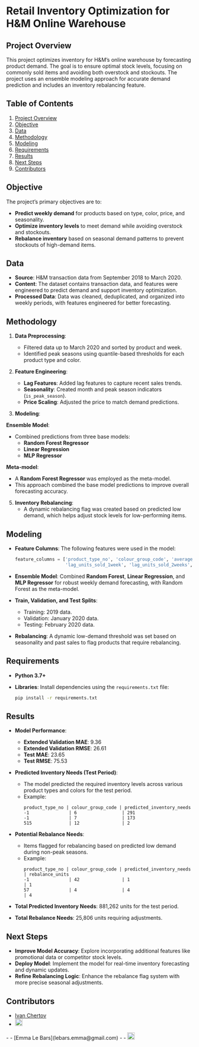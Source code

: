 # Retail Inventory Optimization for H&M Online Warehouse

## Project Overview

This project optimizes inventory for H&M’s online warehouse by forecasting product demand. The goal is to ensure optimal stock levels, focusing on commonly sold items and avoiding both overstock and stockouts. The project uses an ensemble modeling approach for accurate demand prediction and includes an inventory rebalancing feature.

## Table of Contents

1. [Project Overview](#project-overview)
2. [Objective](#objective)
3. [Data](#data)
4. [Methodology](#methodology)
5. [Modeling](#modeling)
6. [Requirements](#requirements)
7. [Results](#results)
8. [Next Steps](#next-steps)
9. [Contributors](#contributors)

## Objective

The project’s primary objectives are to:
- **Predict weekly demand** for products based on type, color, price, and seasonality.
- **Optimize inventory levels** to meet demand while avoiding overstock and stockouts.
- **Rebalance inventory** based on seasonal demand patterns to prevent stockouts of high-demand items.

## Data

- **Source**: H&M transaction data from September 2018 to March 2020.
- **Content**: The dataset contains transaction data, and features were engineered to predict demand and support inventory optimization.
- **Processed Data**: Data was cleaned, deduplicated, and organized into weekly periods, with features engineered for better forecasting.

## Methodology

1. **Data Preprocessing**: 
   - Filtered data up to March 2020 and sorted by product and week.
   - Identified peak seasons using quantile-based thresholds for each product type and color.
   
2. **Feature Engineering**:
   - **Lag Features**: Added lag features to capture recent sales trends.
   - **Seasonality**: Created month and peak season indicators (`is_peak_season`).
   - **Price Scaling**: Adjusted the price to match demand predictions.

3. **Modeling**:
   
**Ensemble Model**:  
- Combined predictions from three base models:  
  - **Random Forest Regressor**  
  - **Linear Regression**  
  - **MLP Regressor**  

**Meta-model**:  
- A **Random Forest Regressor** was employed as the meta-model.  
- This approach combined the base model predictions to improve overall forecasting accuracy.
  
5. **Inventory Rebalancing**:
   - A dynamic rebalancing flag was created based on predicted low demand, which helps adjust stock levels for low-performing items.
   
## Modeling

- **Feature Columns**: The following features were used in the model:
  ```python
  feature_columns = ['product_type_no', 'colour_group_code', 'average_price',
                     'lag_units_sold_1week', 'lag_units_sold_2weeks', 'month', 'is_peak_season']
  ```

- **Ensemble Model**: Combined **Random Forest**, **Linear Regression**, and **MLP Regressor** for robust weekly demand forecasting, with Random Forest as the meta-model.
- **Train, Validation, and Test Splits**:
  - Training: 2019 data.
  - Validation: January 2020 data.
  - Testing: February 2020 data.

- **Rebalancing**: A dynamic low-demand threshold was set based on seasonality and past sales to flag products that require rebalancing.

## Requirements

- **Python 3.7+**
- **Libraries**: Install dependencies using the `requirements.txt` file:

    ```bash
    pip install -r requirements.txt
    ```

## Results

- **Model Performance**:
  - **Extended Validation MAE**: 9.36
  - **Extended Validation RMSE**: 26.61
  - **Test MAE**: 23.65
  - **Test RMSE**: 75.53

- **Predicted Inventory Needs (Test Period)**: 
  - The model predicted the required inventory levels across various product types and colors for the test period.
  - Example:
    ```plaintext
    product_type_no | colour_group_code | predicted_inventory_needs
    -1               | 6                 | 291
    -1               | 7                 | 173
    515              | 12                | 2
    ```

- **Potential Rebalance Needs**:
  - Items flagged for rebalancing based on predicted low demand during non-peak seasons.
  - Example:
    ```plaintext
    product_type_no | colour_group_code | predicted_inventory_needs | rebalance_units
    -1               | 42                | 1                          | 1
    57               | 4                 | 4                          | 4
    ```

- **Total Predicted Inventory Needs**: 881,262 units for the test period.
- **Total Rebalance Needs**: 25,806 units requiring adjustments.

## Next Steps

- **Improve Model Accuracy**: Explore incorporating additional features like promotional data or competitor stock levels.
- **Deploy Model**: Implement the model for real-time inventory forecasting and dynamic updates.
- **Refine Rebalancing Logic**: Enhance the rebalance flag system with more precise seasonal adjustments.

## Contributors
- [Ivan Chertov](ivanchertov86@gmail.com)
- <a href="https://www.linkedin.com/in/ivan-chertov/">
  <img src="https://upload.wikimedia.org/wikipedia/commons/c/ca/LinkedIn_logo_initials.png" alt="LinkedIn" width="20" height="20"/>
</a>
- 
- [Emma Le Bars](lebars.emma@gmail.com)
- 
- <a href="https://www.linkedin.com/in/emma-le-bars/">
  <img src="https://upload.wikimedia.org/wikipedia/commons/c/ca/LinkedIn_logo_initials.png" alt="LinkedIn" width="20" height="20"/>
</a>
